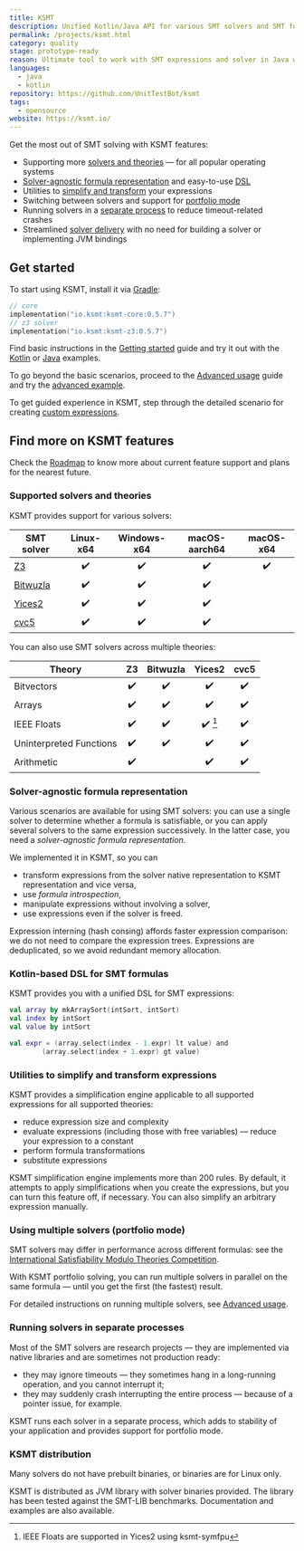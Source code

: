 ```yaml
---
title: KSMT
description: Unified Kotlin/Java API for various SMT solvers and SMT formula manipulation library
permalink: /projects/ksmt.html
category: quality
stage: prototype-ready
reason: Ultimate tool to work with SMT expressions and solver in Java world
languages:
  - java
  - kotlin
repository: https://github.com/UnitTestBot/ksmt
tags:
  - opensource
website: https://ksmt.io/
---
```


Get the most out of SMT solving with KSMT features:
* Supporting more [solvers and theories](#supported-solvers-and-theories) — for all popular operating systems
* [Solver-agnostic formula representation](#solver-agnostic-formula-representation) and easy-to-use [DSL](#kotlin-based-dsl-for-smt-formulas)
* Utilities to [simplify and transform](#utilities-to-simplify-and-transform-expressions) your expressions
* Switching between solvers and support for [portfolio mode](#using-multiple-solvers--portfolio-mode-)
* Running solvers in a [separate process](#running-solvers-in-separate-processes) to reduce timeout-related crashes
* Streamlined [solver delivery](#ksmt-distribution) with no need for building a solver or implementing JVM bindings

## Get started

To start using KSMT, install it via [Gradle](https://gradle.org/):

```kotlin
// core 
implementation("io.ksmt:ksmt-core:0.5.7")
// z3 solver
implementation("io.ksmt:ksmt-z3:0.5.7")
```

Find basic instructions in the [Getting started](docs/getting-started.md) guide and try it out with the 
[Kotlin](examples/src/main/kotlin) or [Java](examples/src/main/java) examples.

To go beyond the basic scenarios, proceed to the [Advanced usage](docs/advanced-usage.md) guide and try the [advanced 
example](/examples/src/main/kotlin/AdvancedExamples.kt).

To get guided experience in KSMT, step through the detailed scenario for creating 
[custom expressions](docs/custom-expressions.md).

## Find more on KSMT features

Check the [Roadmap](https://github.com/UnitTestBot/ksmt/blob/main/Requirements.md) to know more about current
feature support and plans for the nearest future.

### Supported solvers and theories

KSMT provides support for various solvers:

| SMT solver                                       |     Linux-x64      |    Windows-x64     |   macOS-aarch64    |     macOS-x64      |
|--------------------------------------------------|:------------------:|:------------------:|:------------------:|:------------------:|
| [Z3](https://github.com/Z3Prover/z3)             | :heavy_check_mark: | :heavy_check_mark: | :heavy_check_mark: | :heavy_check_mark: |
| [Bitwuzla](https://github.com/bitwuzla/bitwuzla) | :heavy_check_mark: | :heavy_check_mark: | :heavy_check_mark: |                    |
| [Yices2](https://github.com/SRI-CSL/yices2)      | :heavy_check_mark: | :heavy_check_mark: | :heavy_check_mark: |                    |
| [cvc5](https://github.com/cvc5/cvc5)             | :heavy_check_mark: | :heavy_check_mark: | :heavy_check_mark: |                    |

You can also use SMT solvers across multiple theories:

| Theory                  |         Z3         |      Bitwuzla      |         Yices2          |        cvc5        |
|-------------------------|:------------------:|:------------------:|:-----------------------:|:------------------:|
| Bitvectors              | :heavy_check_mark: | :heavy_check_mark: |   :heavy_check_mark:    | :heavy_check_mark: |
| Arrays                  | :heavy_check_mark: | :heavy_check_mark: |   :heavy_check_mark:    | :heavy_check_mark: |
| IEEE Floats             | :heavy_check_mark: | :heavy_check_mark: | :heavy_check_mark: [^1] | :heavy_check_mark: |
| Uninterpreted Functions | :heavy_check_mark: | :heavy_check_mark: |   :heavy_check_mark:    | :heavy_check_mark: |
| Arithmetic              | :heavy_check_mark: |                    |   :heavy_check_mark:    | :heavy_check_mark: |

[^1]: IEEE Floats are supported in Yices2 using ksmt-symfpu 

### Solver-agnostic formula representation

Various scenarios are available for using SMT solvers: you can use a single solver to determine whether a formula is
satisfiable, or you can apply several solvers to the same expression successively. In the latter case, you need a _solver-agnostic formula representation_.

We implemented it in KSMT, so you can
* transform expressions from the solver native representation to KSMT representation and vice versa,
* use _formula introspection_,
* manipulate expressions without involving a solver,
* use expressions even if the solver is freed.

Expression interning (hash consing) affords faster expression comparison: we do not need to compare the expression
trees. Expressions are deduplicated, so we avoid redundant memory allocation.

### Kotlin-based DSL for SMT formulas

KSMT provides you with a unified DSL for SMT expressions:

```kotlin
val array by mkArraySort(intSort, intSort)
val index by intSort
val value by intSort

val expr = (array.select(index - 1.expr) lt value) and
        (array.select(index + 1.expr) gt value)
```

### Utilities to simplify and transform expressions

KSMT provides a simplification engine applicable to all supported expressions for all supported theories:

* reduce expression size and complexity
* evaluate expressions (including those with free variables) — reduce your expression to a constant
* perform formula transformations
* substitute expressions

KSMT simplification engine implements more than 200 rules.
By default, it attempts to apply simplifications when you create the expressions, but you can turn this
feature off, if necessary. You can also simplify an arbitrary expression manually.

### Using multiple solvers (portfolio mode)

SMT solvers may differ in performance across different formulas:
see the [International Satisfiability Modulo Theories Competition](https://smt-comp.github.io/2022/).

With KSMT portfolio solving, you can run multiple solvers in parallel on the same formula — until you get the first
(the fastest) result.

For detailed instructions on running multiple solvers, see [Advanced usage](docs/advanced-usage.md).

### Running solvers in separate processes

Most of the SMT solvers are research projects — they are implemented via native libraries and are sometimes not 
production ready:
* they may ignore timeouts — they sometimes hang in a long-running operation, and you cannot interrupt it;
* they may suddenly crash interrupting the entire process — because of a pointer issue, for example.

KSMT runs each solver in a separate process, which adds to stability of your application and provides support for
portfolio mode.

### KSMT distribution

Many solvers do not have prebuilt binaries, or binaries are for Linux only.

KSMT is distributed as JVM library with solver binaries provided. The library has been tested against the SMT-LIB 
benchmarks. Documentation and examples are also available.
